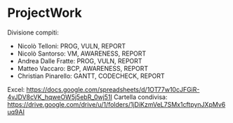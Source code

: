 # ProjectWork

Divisione compiti:
- Nicolò Telloni:		PROG, VULN, REPORT
- Nicolò Santorso:		VM, AWARENESS, REPORT
- Andrea Dalle Fratte:	PROG, VULN, REPORT
- Matteo Vaccaro:		BCP, AWARENESS, REPORT
- Christian Pinarello:	GANTT, CODECHECK, REPORT

Excel: https://docs.google.com/spreadsheets/d/1OT77w10cJFGiR-4vJDV8cVK_hqweOW5j5ebR_0wj51I
Cartella condivisa: https://drive.google.com/drive/u/1/folders/1jDiKzmVeL7SMx1cftpynJXpMv6uq9AI

